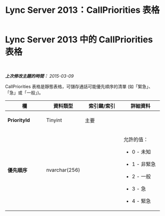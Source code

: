 ﻿---
title: Lync Server 2013：CallPriorities 表格
TOCTitle: CallPriorities 表格
ms:assetid: 043b63ae-2d64-4f38-a0df-18aa08d6caf5
ms:mtpsurl: https://technet.microsoft.com/zh-tw/library/Gg398093(v=OCS.15)
ms:contentKeyID: 49289939
ms.date: 08/10/2015
mtps_version: v=OCS.15
ms.translationtype: HT
---

# Lync Server 2013 中的 CallPriorities 表格

 

_**上次修改主題的時間：** 2015-03-09_

CallPriorities 表格是靜態表格，可儲存通話可能優先順序的清單 (如「緊急」、「急」或「一般」)。


<table>
<colgroup>
<col style="width: 25%" />
<col style="width: 25%" />
<col style="width: 25%" />
<col style="width: 25%" />
</colgroup>
<thead>
<tr class="header">
<th>欄</th>
<th>資料類型</th>
<th>索引鍵/索引</th>
<th>詳細資料</th>
</tr>
</thead>
<tbody>
<tr class="odd">
<td><p><strong>PriorityId</strong></p></td>
<td><p>Tinyint</p></td>
<td><p>主要</p></td>
<td><p></p></td>
</tr>
<tr class="even">
<td><p><strong>優先順序</strong></p></td>
<td><p>nvarchar(256)</p></td>
<td><p></p></td>
<td><p>允許的值：</p>
<ul>
<li><p>0 - 未知</p></li>
<li><p>1 - 非緊急</p></li>
<li><p>2 - 一般</p></li>
<li><p>3 - 急</p></li>
<li><p>4 - 緊急</p></li>
</ul></td>
</tr>
</tbody>
</table>

